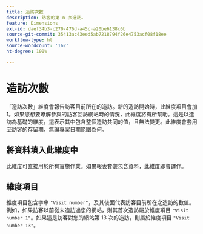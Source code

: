 ```yaml
---
title: 造訪次數
description: 訪客的第 n 次造訪。
feature: Dimensions
exl-id: daef34b3-c270-476d-a45c-a20be6138c6b
source-git-commit: 35413ac43eed5ab7218794f26e4753acf08f18ee
workflow-type: ht
source-wordcount: '162'
ht-degree: 100%

---
```


# 造訪次數

「造訪次數」維度會報告訪客目前所在的造訪。新的造訪開始時，此維度項目會加 1。如果您想要瞭解參與的訪客回訪網站時的情況，此維度將有所幫助。這是以造訪為基礎的維度，這表示其中包含整個造訪共同的值，且無法變更。此維度會套用至訪客的存留期，無論專案日期範圍為何。

## 將資料填入此維度中

此維度可直接用於所有實施作業。如果報表套裝包含資料，此維度即會運作。

## 維度項目

維度項目包含字串 `"Visit number"`，及其後面代表訪客目前所在之造訪的數值。例如，如果訪客以前從未造訪過您的網站，則其首次造訪屬於維度項目 `"Visit number 1"`。如果這是訪客對您的網站第 13 次的造訪，則屬於維度項目 `"Visit number 13"`。
